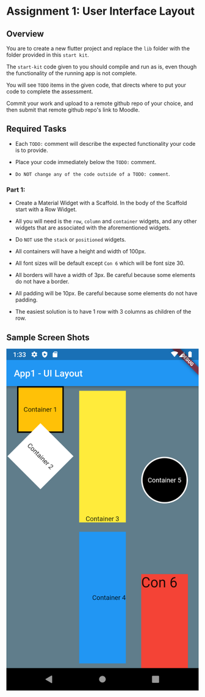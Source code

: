 # Assignment 1: User Interface Layout

## Overview

You are to create a new flutter project and replace the `lib` folder with the folder provided in this `start kit`.

The `start-kit` code given to you should compile and run as is, even though the functionality of the running app is not complete.

You will see `TODO` items in the given code, that directs where to put your code to complete the assessment.

Commit your work and upload to a remote github repo of your choice, and then submit that remote github repo's link to Moodle.

## Required Tasks

- Each `TODO:` comment will describe the expected functionality your code is to provide.

- Place your code immediately below the `TODO:` comment.

- `Do NOT change any of the code outside of a TODO: comment`.

### Part 1:

- Create a Material Widget with a Scaffold. In the body of the Scaffold start with a Row Widget.

- All you will need is the `row`, `column` and `container` widgets, and any other widgets that are associated with the aforementioned widgets.

- Do `NOT` use the `stack` or `positioned` widgets.

- All containers will have a height and width of 100px.

- All font sizes will be default except `Con 6` which will be font size 30.

- All borders will have a width of 3px. Be careful because some elements do not have a border.

- All padding will be 10px. Be careful because some elements do not have padding.

- The easiest solution is to have 1 row with 3 columns as children of the row.

## Sample Screen Shots

![Finished App](screenshot.png)




